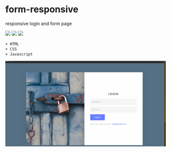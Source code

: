 # form-responsive
responsive login and form page

 ![](https://imgur.com/1NjGtJW.png) ![](https://imgur.com/IiFRKMs.png) ![](https://imgur.com/RuudwXx.png) 
 
    + HTML
    + CSS
    + Javascript    

![gif form](https://github.com/alexferreiradecastro/form-responsive/blob/master/login-form.gif)
